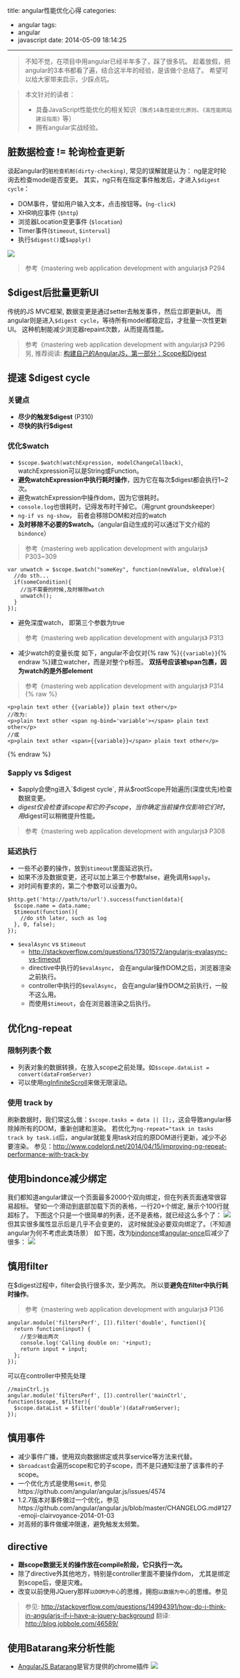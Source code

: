 title: angular性能优化心得
categories:
  - angular
tags:
  - angular
  - javascript
date: 2014-05-09 18:14:25
---

> 不知不觉，在项目中用angular已经半年多了，踩了很多坑。
> 趁着放假，把angular的3本书都看了遍，结合这半年的经验，是该做个总结了。
> 希望可以给大家带来启示，少踩点坑。
<!-- more -->
> 本文针对的读者：
> - 具备JavaScript性能优化的相关知识（`雅虎14条性能优化原则`、`《高性能网站建设指南》`等）
> - 拥有angular实战经验。

## 脏数据检查 != 轮询检查更新
谈起angular的`脏检查机制(dirty-checking)`, 常见的误解就是认为： ng是定时轮询去检查model是否变更。
其实，ng只有在指定事件触发后，才进入`$digest cycle`： 
- DOM事件，譬如用户输入文本，点击按钮等。(`ng-click`)
- XHR响应事件 (`$http`)
- 浏览器Location变更事件 (`$location`)
- Timer事件(`$timeout`, `$interval`)
- 执行`$digest()`或`$apply()`

![](/images/concepts-runtime.png)

> 参考《mastering web application development with angularjs》 P294

## $digest后批量更新UI
传统的JS MVC框架, 数据变更是通过setter去触发事件，然后立即更新UI。
而angular则是进入`$digest cycle`，等待所有model都稳定后，才批量一次性更新UI。
这种机制能减少浏览器repaint次数，从而提高性能。
> 参考《mastering web application development with angularjs》 P296
> 另, 推荐阅读: [构建自己的AngularJS，第一部分：Scope和Digest](http://angularjs.cn/A0lr)

## 提速 $digest cycle
### 关键点
- **尽少的触发$digest** (P310)
- **尽快的执行$digest**

### 优化$watch
- `$scope.$watch(watchExpression, modelChangeCallback)`, watchExpression可以是String或Function。
- **避免watchExpression中执行耗时操作**，因为它在每次$digest都会执行1~2次。
- 避免watchExpression中操作dom，因为它很耗时。
- `console.log`也很耗时，记得发布时干掉它。（用grunt groundskeeper）
- `ng-if vs ng-show`， 前者会移除DOM和对应的watch
- **及时移除不必要的$watch。**（angular自动生成的可以通过下文介绍的`bindonce`）
> 参考《mastering web application development with angularjs》 P303~309
```
var unwatch = $scope.$watch("someKey", function(newValue, oldValue){
  //do sth...
  if(someCondition){
    //当不需要的时候,及时移除watch
    unwatch();
  }
});
```
- 避免深度watch， 即第三个参数为true
> 参考《mastering web application development with angularjs》 P313

- 减少watch的变量长度
如下，angular不会仅对{% raw %}`{{variable}}`{% endraw %}建立watcher，而是对整个p标签。
**双括号应该被span包裹，因为watch的是外部element**
> 参考《mastering web application development with angularjs》 P314
{% raw %}
```
<p>plain text other {{variable}} plain text other</p>
//改为:
<p>plain text other <span ng-bind='variable'></span> plain text other</p>
//或
<p>plain text other <span>{{variable}}</span> plain text other</p>
```
{% endraw %}

### $apply vs $digest
- $apply会使ng进入`$digest cycle`, 并从$rootScope开始遍历(深度优先)检查数据变更。
- $digest仅会检查该scope和它的子scope，当你确定当前操作仅影响它们时，用$digest可以稍微提升性能。
> 参考《mastering web application development with angularjs》 P308


### 延迟执行
- 一些不必要的操作，放到`$timeout`里面延迟执行。
- 如果不涉及数据变更，还可以加上第三个参数false，避免调用`$apply`。
- 对时间有要求的，第二个参数可以设置为0。
```
$http.get('http://path/to/url').success(function(data){
  $scope.name = data.name;
  $timeout(function(){
    //do sth later, such as log
  }, 0, false);
});
```
- `$evalAsync` vs `$timeout`
  - http://stackoverflow.com/questions/17301572/angularjs-evalasync-vs-timeout
  - directive中执行的`$evalAsync`， 会在angular操作DOM之后，浏览器渲染之前执行。
  - controller中执行的`$evalAsync`， 会在angular操作DOM之前执行，一般不这么用。
  - 而使用`$timeout`，会在浏览器渲染之后执行。

## 优化ng-repeat
### 限制列表个数
- 列表对象的数据转换，在放入scope之前处理。如`$scope.dataList = convert(dataFromServer)`
- 可以使用[ngInfiniteScroll](http://binarymuse.github.io/ngInfiniteScroll/)来做无限滚动。

### 使用 track by
刷新数据时，我们常这么做：`$scope.tasks = data || [];`，这会导致angular移除掉所有的DOM，重新创建和渲染。
若优化为`ng-repeat="task in tasks track by task.id`后，angular就能复用task对应的原DOM进行更新，减少不必要渲染。
参见：http://www.codelord.net/2014/04/15/improving-ng-repeat-performance-with-track-by

## 使用bindonce减少绑定
我们都知道angular建议一个页面最多2000个双向绑定，但在列表页面通常很容易超标。
譬如一个滑动到底部加载下页的表格，一行20+个绑定, 展示个100行就超标了。
下图这个只是一个很简单的列表，还不是表格，就已经这么多个了：
![](/images/scope-binding-src.png)
但其实很多属性显示后是几乎不会变更的， 这时候就没必要双向绑定了。（不知道angular为何不考虑此类场景）
如下图，改为[bindonce](https://github.com/pasvaz/bindonce)或[angular-once](https://github.com/tadeuszwojcik/angular-once)后减少了很多：
![](/images/scope-binding-once.png)

## 慎用filter
在$digest过程中，filter会执行很多次，至少两次。
所以要**避免在filter中执行耗时操作**。
> 参考《mastering web application development with angularjs》 P136

```
angular.module('filtersPerf', []).filter('double', function(){
  return function(input) {
    //至少输出两次
    console.log('Calling double on: '+input);
    return input + input;
  };
});
```

可以在controller中预先处理
```
//mainCtrl.js
angular.module('filtersPerf', []).controller('mainCtrl', function($scope, $filter){
  $scope.dataList = $filter('double')(dataFromServer);
});
```

## 慎用事件
- 减少事件广播，使用双向数据绑定或共享service等方法来代替。
- `$broadcast`会遍历scope和它的子scope，而不是只通知注册了该事件的子scope。
- 一个优化方式是使用`$emit`, 参见https://github.com/angular/angular.js/issues/4574
- 1.2.7版本对事件做过一个优化，参见https://github.com/angular/angular.js/blob/master/CHANGELOG.md#127-emoji-clairvoyance-2014-01-03
- 对高频的事件做缓冲限速，避免触发太频繁。


## directive
- **跟scope数据无关的操作放在compile阶段，它只执行一次。**
- 除了directive外其他地方，特别是controller里面不要操作dom， 尤其是绑定到scope后，便是灾难。
- 改变以前使用JQuery那样`以DOM为中心`的思维，拥抱`以数据为中心`的思维。参见
> 参见: http://stackoverflow.com/questions/14994391/how-do-i-think-in-angularjs-if-i-have-a-jquery-background
> 翻译: http://blog.jobbole.com/46589/

## 使用Batarang来分析性能
- [AngularJS Batarang](https://chrome.google.com/webstore/detail/ighdmehidhipcmcojjgiloacoafjmpfk)是官方提供的chrome插件
![](/images/angular-batarang.png)
